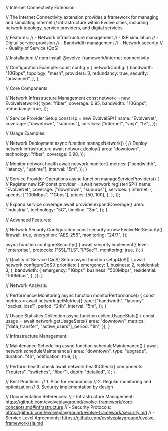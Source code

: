 // Internet Connectivity Extension

// The Internet Connectivity extension provides a framework for managing and simulating internet
// infrastructure within Evolve cities, including network topology, service providers, and digital services.

// Features:
// - Network infrastructure management
// - ISP simulation
// - Digital service provision
// - Bandwidth management
// - Network security
// - Quality of Service (QoS)

// Installation:
// npm install @evolve-framework/internet-connectivity

// Configuration Example:
const config = {
  networkConfig: {
    bandwidth: "10Gbps",
    topology: "mesh",
    providers: 3,
    redundancy: true,
    security: "advanced",
  },
};

// Core Components

// Network Infrastructure Management
const network = new EvolveNetwork({
  type: "fiber",
  coverage: 0.95,
  bandwidth: "10Gbps",
  redundancy: true,
});

// Service Provider Setup
const isp = new EvolveISP({
  name: "EvolveNet",
  coverage: ["downtown", "suburbs"],
  services: ["internet", "voip", "tv"],
});

// Usage Examples:

// Network Deployment
async function manageNetwork() {
  // Deploy network infrastructure
  await network.deploy({
    area: "downtown",
    technology: "fiber",
    coverage: 0.98,
  });

  // Monitor network health
  await network.monitor({
    metrics: ["bandwidth", "latency", "uptime"],
    interval: "5m",
  });
}

// Service Provider Operations
async function manageServiceProviders() {
  // Register new ISP
  const provider = await network.registerISP({
    name: "EvolveNet",
    coverage: ["downtown", "suburbs"],
    services: {
      internet: {
        speeds: ["100Mbps", "1Gbps"],
        prices: [50, 100],
      },
    },
  });

  // Expand service coverage
  await provider.expandCoverage({
    area: "industrial",
    technology: "5G",
    timeline: "3m",
  });
}

// Advanced Features:

// Network Security Configuration
const security = new EvolveNetSecurity({
  firewall: true,
  encryption: "AES-256",
  monitoring: "24/7",
});

async function configureSecurity() {
  await security.implement({
    level: "enterprise",
    protocols: ["SSL/TLS", "IPSec"],
    monitoring: true,
  });
}

// Quality of Service (QoS) Setup
async function setupQoS() {
  await network.configureQoS({
    priorities: {
      emergency: 1,
      business: 2,
      residential: 3,
    },
    bandwidth: {
      emergency: "1Gbps",
      business: "500Mbps",
      residential: "100Mbps",
    },
  });
}

// Network Analysis:

// Performance Monitoring
async function monitorPerformance() {
  const metrics = await network.getMetrics({
    type: ["bandwidth", "latency", "packet_loss"],
    period: "24h",
    interval: "5m",
  });
}

// Usage Statistics Collection
async function collectUsageStats() {
  const usage = await network.getUsageStats({
    area: "downtown",
    metrics: ["data_transfer", "active_users"],
    period: "1m",
  });
}

// Infrastructure Management:

// Maintenance Scheduling
async function scheduleMaintenance() {
  await network.scheduleMaintenance({
    area: "downtown",
    type: "upgrade",
    duration: "4h",
    notification: true,
  });

  // Perform health check
  await network.healthCheck({
    components: ["routers", "switches", "fiber"],
    depth: "detailed",
  });
}

// Best Practices:
// 1. Plan for redundancy
// 2. Regular monitoring and optimization
// 3. Security implementation by design

// Documentation References:
// - Infrastructure Management: https://github.com/evolveplayground/evolve-framework/core-concepts.md#infrastructure
// - Security Protocols: https://github.com/evolveplayground/evolve-framework/security.md
// - Service Level Agreements: https://github.com/evolveplayground/evolve-framework/sla.md
